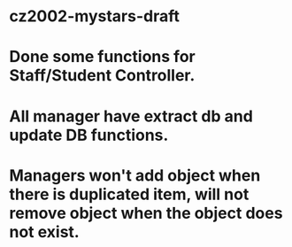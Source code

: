 # cz2002-mystars-draft
# Done some functions for Staff/Student Controller.
# All manager have extract db and update DB functions.
# Managers won't add object when there is duplicated item, will not remove object when the object does not exist.
